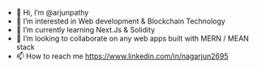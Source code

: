 - 👋 Hi, I’m @arjunpathy
- 👀 I’m interested in Web development & Blockchain Technology
- 🌱 I’m currently learning Next.Js & Solidity 
- 💞️ I’m looking to collaborate on any web apps built with MERN / MEAN stack
- 📫 How to reach me https://www.linkedin.com/in/nagarjun2695

<!---
arjunpathy/arjunpathy is a ✨ special ✨ repository because its `README.md` (this file) appears on your GitHub profile.
You can click the Preview link to take a look at your changes.
--->
